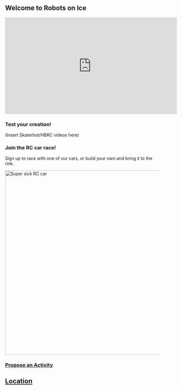 

## Welcome to Robots on Ice

<iframe width="560" height="315" src="https://www.youtube.com/embed/IzURLaneSJY" title="YouTube video player" frameborder="0" allow="accelerometer; autoplay; clipboard-write; encrypted-media; gyroscope; picture-in-picture" allowfullscreen></iframe>

### Test your creation!
(Insert Skaterbot/HBRC videos here)

### Join the RC car race!

Sign up to race with one of our cars, or build your own and bring it to the rink.

<image src="img/20191215_170346.jpg" alt="Super sick RC car" class="center" width=600></image>

### [Propose an Activity](call-for-activities.hml)

## [Location](location.html)
